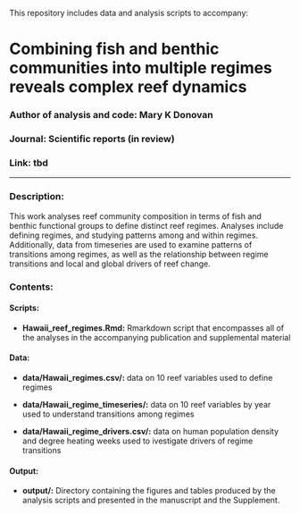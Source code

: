 This repository includes data and analysis scripts to accompany:

# Combining fish and benthic communities into multiple regimes reveals complex reef dynamics

### Author of analysis and code: Mary K Donovan
### Journal: Scientific reports (in review)
### Link: tbd

-----

### Description:
This work analyses reef community composition in terms of fish and benthic functional groups to define distinct reef regimes. Analyses include defining regimes, and studying patterns among and within regimes. Additionally, data from timeseries are used to examine patterns of transitions among regimes, as well as the relationship between regime transitions and local and global drivers of reef change.

### Contents:
#### Scripts:
* **Hawaii_reef_regimes.Rmd:** Rmarkdown script that encompasses all of the analyses in the accompanying publication and supplemental material

#### Data:
* **data/Hawaii_regimes.csv/:** data on 10 reef variables used to define regimes

* **data/Hawaii_regime_timeseries/:** data on 10 reef variables by year used to understand transitions among regimes

* **data/Hawaii_regime_drivers.csv/:** data on human population density and degree heating weeks used to ivestigate drivers of regime transitions


#### Output:
* **output/:** Directory containing the figures and tables produced by the analysis scripts and presented in the manuscript and the Supplement.